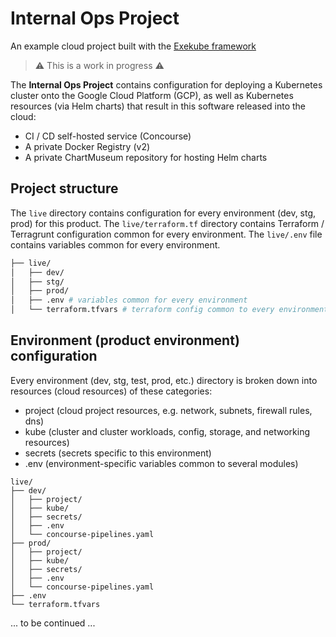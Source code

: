 # Internal Ops Project

An example cloud project built with the [Exekube framework](https://github.com/exekube/exekube)

> :warning:
>This is a work in progress
> :warning:

The **Internal Ops Project** contains configuration for deploying a Kubernetes cluster onto the Google Cloud Platform (GCP), as well as Kubernetes resources (via Helm charts) that result in this software released into the cloud:

- CI / CD self-hosted service (Concourse)
- A private Docker Registry (v2)
- A private ChartMuseum repository for hosting Helm charts

## Project structure

The `live` directory contains configuration for every environment (dev, stg, prod) for this product. The `live/terraform.tf` directory contains Terraform / Terragrunt configuration common for every environment. The `live/.env` file contains variables common for every environment.

```sh
├── live/
│   ├── dev/
│   ├── stg/
│   ├── prod/
│   ├── .env # variables common for every environment
│   └── terraform.tfvars # terraform config common to every environment
```

## Environment (product environment) configuration

Every environment (dev, stg, test, prod, etc.) directory is broken down into resources (cloud resources) of these categories:

- project (cloud project resources, e.g. network, subnets, firewall rules, dns)
- kube (cluster and cluster workloads, config, storage, and networking resources)
- secrets (secrets specific to this environment)
- .env (environment-specific variables common to several modules)

```
live/
├── dev/
│   ├── project/
│   ├── kube/
│   ├── secrets/
│   ├── .env
│   └── concourse-pipelines.yaml
├── prod/
│   ├── project/
│   ├── kube/
│   ├── secrets/
│   ├── .env
│   └── concourse-pipelines.yaml
├── .env
└── terraform.tfvars
```

... to be continued ...
